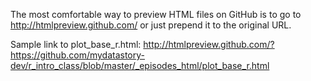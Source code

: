 
The most comfortable way to preview HTML files on GitHub is to go to http://htmlpreview.github.com/ or just prepend it to the original URL.

Sample link to plot_base_r.html: http://htmlpreview.github.com/?https://github.com/mydatastory-dev/r_intro_class/blob/master/_episodes_html/plot_base_r.html
